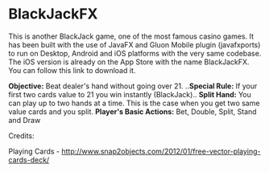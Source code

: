 # BlackJackFX

This is another BlackJack game, one of the most famous casino games. It has been built with the use of JavaFX and Gluon Mobile plugin (javafxports) to run on Desktop, Android and iOS platforms with the very same codebase. The iOS version is already on the App Store with the name BlackJackFX. You can follow this link to download it.

**Objective:** Beat dealer's hand without going over 21.
..**Special Rule:** If your first two cards value to 21 you win instantly (BlackJack)..
**Split Hand:** You can play up to two hands at a time. This is the case when you get two same value cards and you split.
**Player's Basic Actions:** Bet, Double, Split, Stand and Draw




Credits:

Playing Cards - http://www.snap2objects.com/2012/01/free-vector-playing-cards-deck/

